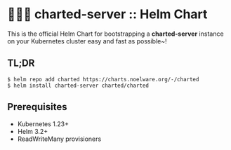 # 🐻‍❄️🛞 charted-server :: Helm Chart
This is the official Helm Chart for bootstrapping a **charted-server** instance on your Kubernetes cluster easy and fast as possible~!

## TL;DR
```shell
$ helm repo add charted https://charts.noelware.org/-/charted
$ helm install charted-server charted/charted
```

## Prerequisites
- Kubernetes 1.23+
- Helm 3.2+
- ReadWriteMany provisioners
